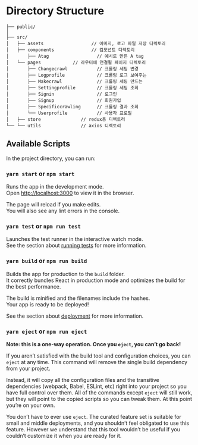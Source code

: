# Directory Structure
```
├── public/
│   
├── src/
│   ├── assets                  // 이미지, 로고 파일 저장 디렉토리
│   ├── components              // 컴포넌트 디렉토리
│       ├── Atag                  // 예시로 만든 A tag
│   └── pages            // 라우터에 연결될 페이지 디렉토리
│       ├── Changecrawl           // 크롤링 세팅 변경 
│       ├── Logprofile            // 크롤링 로그 보여주는 
│       ├── Makecrawl             // 크롤링 세팅 만드는
│       ├── Settingprofile        // 크롤링 세팅 조회
│       ├── Signin                // 로그인 
│       ├── Signup                // 회원가입
│       ├── Specificcrawling      // 크롤링 결과 조회
│       └── Userprofile           // 사용자 프로필
│   ├── store               // redux용 디렉토리  
└── └── utils               // axios 디렉토리
```

## Available Scripts

In the project directory, you can run:

### `yarn start` or `npm start`

Runs the app in the development mode.\
Open [http://localhost:3000](http://localhost:3000) to view it in the browser.

The page will reload if you make edits.\
You will also see any lint errors in the console.

### `yarn test` or `npm run test`

Launches the test runner in the interactive watch mode.\
See the section about [running tests](https://facebook.github.io/create-react-app/docs/running-tests) for more information.

### `yarn build` or `npm run build`

Builds the app for production to the `build` folder.\
It correctly bundles React in production mode and optimizes the build for the best performance.

The build is minified and the filenames include the hashes.\
Your app is ready to be deployed!

See the section about [deployment](https://facebook.github.io/create-react-app/docs/deployment) for more information.

### `yarn eject` or `npm run eject`

**Note: this is a one-way operation. Once you `eject`, you can’t go back!**

If you aren’t satisfied with the build tool and configuration choices, you can `eject` at any time. This command will remove the single build dependency from your project.

Instead, it will copy all the configuration files and the transitive dependencies (webpack, Babel, ESLint, etc) right into your project so you have full control over them. All of the commands except `eject` will still work, but they will point to the copied scripts so you can tweak them. At this point you’re on your own.

You don’t have to ever use `eject`. The curated feature set is suitable for small and middle deployments, and you shouldn’t feel obligated to use this feature. However we understand that this tool wouldn’t be useful if you couldn’t customize it when you are ready for it.

